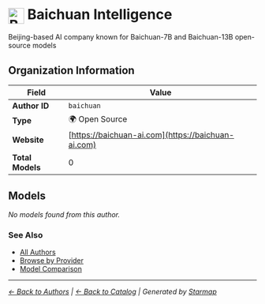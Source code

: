 # <img src="https://raw.githubusercontent.com/agentstation/starmap/master/internal/embedded/logos/baichuan.svg" alt="Baichuan Intelligence" width="32" height="32" style="vertical-align: middle;"> Baichuan Intelligence
  
  
  
Beijing-based AI company known for Baichuan-7B and Baichuan-13B open-source models
  
  
## Organization Information
  
| Field | Value |
|---------|---------|
| **Author ID** | `baichuan` |
| **Type** | 🌍 Open Source |
| **Website** | [https://baichuan-ai.com](https://baichuan-ai.com) |
| **Total Models** | 0 |

  
## Models
  
*No models found from this author.*
  
### See Also
  
- [All Authors](../)
- [Browse by Provider](../../providers/)
- [Model Comparison](../../models/)
  
---
*_[← Back to Authors](../) | [← Back to Catalog](../../) | Generated by [Starmap](https://github.com/agentstation/starmap)_*